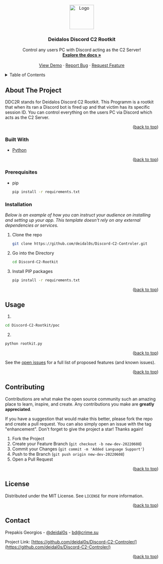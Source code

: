<div id="top"></div>

<!-- PROJECT LOGO -->
<br />
<div align="center">
  <a href="https://github.com/deidal0s/Discord-C2-Controler/">
    <img src="https://external-content.duckduckgo.com/iu/?u=https%3A%2F%2Ffreepngimg.com%2Fdownload%2Fsnake%2F20293-2-cute-snake-image.png&f=1&nofb=1" alt="Logo" width="80" height="80">
  </a>

  <h3 align="center">Deidalos Discord C2 Rootkit</h3>

  <p align="center">
    Control any users PC with Discord acting as the C2 Server!
    <br />
    <a href="https://github.com/deidal0s/Discord-C2-Controler/"><strong>Explore the docs »</strong></a>
    <br />
    <br />
    <a href="https://github.com/deidal0s/Discord-C2-Controler/">View Demo</a>
    ·
    <a href="https://github.com/deidal0s/Discord-C2-Controler/issues">Report Bug</a>
    ·
    <a href="https://github.com/deidal0s/Discord-C2-Controler/issues">Request Feature</a>
  </p>
</div>

<!-- TABLE OF CONTENTS -->
<details>
  <summary>Table of Contents</summary>
  <ol>
    <li>
      <a href="#about-the-project">About The Project</a>
      <ul>
        <li><a href="#built-with">Built With</a></li>
      </ul>
    </li>
    <li>
      <a href="#getting-started">Getting Started</a>
      <ul>
        <li><a href="#installation">Installation</a></li>
      </ul>
    </li>
    <li><a href="#usage">Usage</a></li>
    <li><a href="#prerequisites">Prerequisites</a></li>
    <li><a href="#contributing">Contributing</a></li>
    <li><a href="#license">License</a></li>
    <li><a href="#contact">Contact</a></li>
  </ol>
</details>

## About The Project

DDC2R stands for Deidalos Discord C2 Rootkit. This Programm is a rootkit that when its ran a Discord bot is fired up and that victim has its specific session ID. You can control everything on the users PC via Discord which acts as the C2 Server.
<p align="right">(<a href="#top">back to top</a>)</p>

### Built With

* [Python](https://python.org/)

<p align="right">(<a href="#top">back to top</a>)</p>

### Prerequisites

* pip
  ```sh
  pip install -r requirements.txt
  ```

### Installation

_Below is an example of how you can instruct your audience on installing and setting up your app. This template doesn't rely on any external dependencies or services._

1. Clone the repo
   ```sh
   git clone https://github.com/deidal0s/Discord-C2-Controler.git
   ```
2. Go into the Directory
   ```sh
   cd Discord-C2-Rootkit
   ```

3. Install PIP packages
   ```sh
   pip install -r requirements.txt
   ```

<p align="right">(<a href="#top">back to top</a>)</p>

## Usage

1.
```sh
cd Discord-C2-Rootkit/poc
```

2.
```sh
python rootkit.py
```

<p align="right">(<a href="#top">back to top</a>)</p>

See the [open issues](https://github.com/deidal0s/Discord-C2-Controler/issues) for a full list of proposed features (and known issues).

<p align="right">(<a href="#top">back to top</a>)</p>

## Contributing

Contributions are what make the open source community such an amazing place to learn, inspire, and create. Any contributions you make are **greatly appreciated**.

If you have a suggestion that would make this better, please fork the repo and create a pull request. You can also simply open an issue with the tag "enhancement".
Don't forget to give the project a star! Thanks again!

1. Fork the Project
2. Create your Feature Branch (`git checkout -b new-dev-20220608`)
3. Commit your Changes (`git commit -m 'Added Language Support'`)
4. Push to the Branch (`git push origin new-dev-20220608`)
5. Open a Pull Request

<p align="right">(<a href="#top">back to top</a>)</p>

<!-- LICENSE -->
## License

Distributed under the MIT License. See `LICENSE` for more information.

<p align="right">(<a href="#top">back to top</a>)</p>

<!-- CONTACT -->
## Contact

Prepakis Georgios - [@deidal0s](https://twitter.com/deidal0s) - bd@crime.su

Project Link: [https://github.com/deidal0s/Discord-C2-Controler/](https://github.com/deidal0s/Discord-C2-Controler/)

<p align="right">(<a href="#top">back to top</a>)</p>
